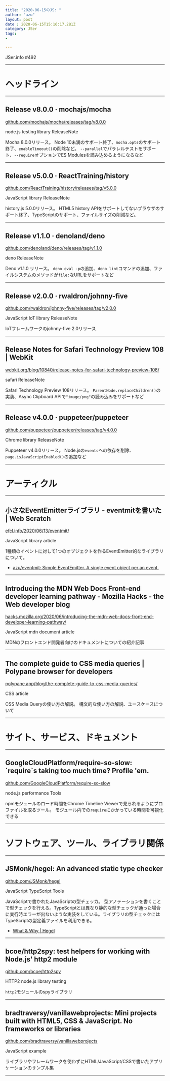 ```yaml
---
title: "2020-06-15のJS: "
author: "azu"
layout: post
date : 2020-06-15T15:16:17.281Z
category: JSer
tags:
-

---
```


JSer.info #492

----

<h1 class="site-genre">ヘッドライン</h1>

----

## Release v8.0.0 · mochajs/mocha
[github.com/mochajs/mocha/releases/tag/v8.0.0](https://github.com/mochajs/mocha/releases/tag/v8.0.0 "Release v8.0.0 · mochajs/mocha")
<p class="jser-tags jser-tag-icon"><span class="jser-tag">node.js</span> <span class="jser-tag">testing</span> <span class="jser-tag">library</span> <span class="jser-tag">ReleaseNote</span></p>

Mocha 8.0.0リリース。
Node 10未満のサポート終了、`mocha.opts`のサポート終了、`enableTimeout()`の削除など。
`--parallel`でパラレルテストをサポート、`--require`オプションでES Modulesを読み込めるようになるなど


----

## Release v5.0.0 · ReactTraining/history
[github.com/ReactTraining/history/releases/tag/v5.0.0](https://github.com/ReactTraining/history/releases/tag/v5.0.0 "Release v5.0.0 · ReactTraining/history")
<p class="jser-tags jser-tag-icon"><span class="jser-tag">JavaScript</span> <span class="jser-tag">library</span> <span class="jser-tag">ReleaseNote</span></p>

history.js 5.0.0リリース。
HTML5 history APIをサポートしてないブラウザのサポート終了、TypeScriptのサポート、ファイルサイズの削減など。


----

## Release v1.1.0 · denoland/deno
[github.com/denoland/deno/releases/tag/v1.1.0](https://github.com/denoland/deno/releases/tag/v1.1.0 "Release v1.1.0 · denoland/deno")
<p class="jser-tags jser-tag-icon"><span class="jser-tag">deno</span> <span class="jser-tag">ReleaseNote</span></p>

Deno v1.1.0 リリース。
`deno eval -p`の追加、`deno lint`コマンドの追加、ファイルシステムのメソッドが`file:`なURLをサポートなど


----

## Release v2.0.0 · rwaldron/johnny-five
[github.com/rwaldron/johnny-five/releases/tag/v2.0.0](https://github.com/rwaldron/johnny-five/releases/tag/v2.0.0 "Release v2.0.0 · rwaldron/johnny-five")
<p class="jser-tags jser-tag-icon"><span class="jser-tag">JavaScript</span> <span class="jser-tag">IoT</span> <span class="jser-tag">library</span> <span class="jser-tag">ReleaseNote</span></p>

IoTフレームワークのjohnny-five 2.0リリース


----

## Release Notes for Safari Technology Preview 108 | WebKit
[webkit.org/blog/10840/release-notes-for-safari-technology-preview-108/](https://webkit.org/blog/10840/release-notes-for-safari-technology-preview-108/ "Release Notes for Safari Technology Preview 108 | WebKit")
<p class="jser-tags jser-tag-icon"><span class="jser-tag">safari</span> <span class="jser-tag">ReleaseNote</span></p>

Safari Technology Preview 108リリース。
`ParentNode.replaceChildren()`の実装、Async Clipboard APIで`"image/png"`の読み込みをサポートなど


----

## Release v4.0.0 · puppeteer/puppeteer
[github.com/puppeteer/puppeteer/releases/tag/v4.0.0](https://github.com/puppeteer/puppeteer/releases/tag/v4.0.0 "Release v4.0.0 · puppeteer/puppeteer")
<p class="jser-tags jser-tag-icon"><span class="jser-tag">Chrome</span> <span class="jser-tag">library</span> <span class="jser-tag">ReleaseNote</span></p>

Puppeteer v4.0.0リリース。
Node.jsの`events`への依存を削除、`page.isJavaScriptEnabled()`の追加など


----
<h1 class="site-genre">アーティクル</h1>

----

## 小さなEventEmitterライブラリ - eventmitを書いた | Web Scratch
[efcl.info/2020/06/13/eventmit/](https://efcl.info/2020/06/13/eventmit/ "小さなEventEmitterライブラリ - eventmitを書いた | Web Scratch")
<p class="jser-tags jser-tag-icon"><span class="jser-tag">JavaScript</span> <span class="jser-tag">library</span> <span class="jser-tag">article</span></p>

1種類のイベントに対して1つのオブジェクトを作るEventEmitter的なライブラリについて。

- [azu/eventmit: Simple EventEmitter. A single event object per an event.](https://github.com/azu/eventmit "azu/eventmit: Simple EventEmitter. A single event object per an event.")

----

## Introducing the MDN Web Docs Front-end developer learning pathway - Mozilla Hacks - the Web developer blog
[hacks.mozilla.org/2020/06/introducing-the-mdn-web-docs-front-end-developer-learning-pathway/](https://hacks.mozilla.org/2020/06/introducing-the-mdn-web-docs-front-end-developer-learning-pathway/ "Introducing the MDN Web Docs Front-end developer learning pathway - Mozilla Hacks - the Web developer blog")
<p class="jser-tags jser-tag-icon"><span class="jser-tag">JavaScript</span> <span class="jser-tag">mdn</span> <span class="jser-tag">document</span> <span class="jser-tag">article</span></p>

MDNのフロントエンド開発者向けのドキュメントについての紹介記事


----

## The complete guide to CSS media queries | Polypane browser for developers
[polypane.app/blog/the-complete-guide-to-css-media-queries/](https://polypane.app/blog/the-complete-guide-to-css-media-queries/ "The complete guide to CSS media queries | Polypane browser for developers")
<p class="jser-tags jser-tag-icon"><span class="jser-tag">CSS</span> <span class="jser-tag">article</span></p>

CSS Media Queryの使い方の解説。
構文的な使い方の解説、ユースケースについて


----
<h1 class="site-genre">サイト、サービス、ドキュメント</h1>

----

## GoogleCloudPlatform/require-so-slow: \`require\`s taking too much time? Profile 'em.
[github.com/GoogleCloudPlatform/require-so-slow](https://github.com/GoogleCloudPlatform/require-so-slow "GoogleCloudPlatform/require-so-slow: \`require\`s taking too much time? Profile 'em.")
<p class="jser-tags jser-tag-icon"><span class="jser-tag">node.js</span> <span class="jser-tag">performance</span> <span class="jser-tag">Tools</span></p>

npmモジュールのロード時間をChrome Timeline Viewerで見られるようにプロファイルを取るツール。
モジュール内での`require`にかかっている時間を可視化できる


----
<h1 class="site-genre">ソフトウェア、ツール、ライブラリ関係</h1>

----

## JSMonk/hegel: An advanced static type checker
[github.com/JSMonk/hegel](https://github.com/JSMonk/hegel "JSMonk/hegel: An advanced static type checker")
<p class="jser-tags jser-tag-icon"><span class="jser-tag">JavaScript</span> <span class="jser-tag">TypeScript</span> <span class="jser-tag">Tools</span></p>

JavaScriptで書かれたJavaScriptの型チェッカ。
型アノテーションを書くことで型チェックを行える。TypeScriptとは異なり静的な型チェックが通った場合に実行時エラーが出ないような実装をしている。ライブラリの型チェックにはTypeScriptの型定義ファイルを利用できる。

- [What & Why | Hegel](https://hegel.js.org/docs "What &amp; Why | Hegel")

----

## bcoe/http2spy: test helpers for working with Node.js' http2 module
[github.com/bcoe/http2spy](https://github.com/bcoe/http2spy "bcoe/http2spy: test helpers for working with Node.js' http2 module")
<p class="jser-tags jser-tag-icon"><span class="jser-tag">HTTP2</span> <span class="jser-tag">node.js</span> <span class="jser-tag">library</span> <span class="jser-tag">testing</span></p>

`http2`モジュールのspyライブラリ


----

## bradtraversy/vanillawebprojects: Mini projects built with HTML5, CSS & JavaScript. No frameworks or libraries
[github.com/bradtraversy/vanillawebprojects](https://github.com/bradtraversy/vanillawebprojects "bradtraversy/vanillawebprojects: Mini projects built with HTML5, CSS & JavaScript. No frameworks or libraries")
<p class="jser-tags jser-tag-icon"><span class="jser-tag">JavaScript</span> <span class="jser-tag">example</span></p>

ライブラリやフレームワークを使わずにHTML/JavaScript/CSSで書いたアプリケーションのサンプル集


----

